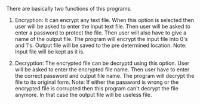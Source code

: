 There are basically two functions of this programs.

1. Encryption:  It can encrypt any text file. When this option is selected then user will be asked to enter the input text file. Then user will be asked to enter a password to protect the file. Then user will also have to give a name of the output file.
                The program will encrypt the input file into 0's and 1's. Output file will be saved to the pre determined location.
         Note:  Input file will be kept as it is.
       
       
2.  Decryption:  The encrypted file can be decryptd using this option. User will be asked to enter the encrypted file name. Then user have to enter the correct password and output file name. The program will decrypt the file to its original form.
         Note:  If either the password is wrong or the encrypted file is corrupted then this program can't decrypt the file anymore. In that case the output file will be useless file.
